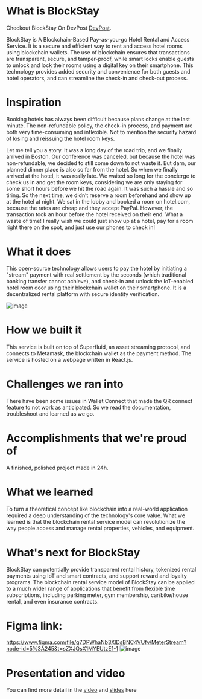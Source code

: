 # What is BlockStay

Checkout BlockStay On DevPost [DevPost](https://devpost.com/software/blockstay).

BlockStay is A Blockchain-Based Pay-as-you-go Hotel Rental and Access Service. It is a secure and efficient way to rent and access hotel rooms using blockchain wallets. The use of blockchain ensures that transactions are transparent, secure, and tamper-proof, while smart locks enable guests to unlock and lock their rooms using a digital key on their smartphone. This technology provides added security and convenience for both guests and hotel operators, and can streamline the check-in and check-out process.

# Inspiration
Booking hotels has always been difficult because plans change at the last minute. The non-refundable policy, the check-in process, and payment are both very time-consuming and inflexible. Not to mention the security hazard of losing and reissuing the hotel room keys.

Let me tell you a story. It was a long day of the road trip, and we finally arrived in Boston. Our conference was canceled, but because the hotel was non-refundable, we decided to still come down to not waste it. But darn, our planned dinner place is also so far from the hotel. So when we finally arrived at the hotel, it was really late. We waited so long for the concierge to check us in and get the room keys, considering we are only staying for some short hours before we hit the road again. It was such a hassle and so tiring. 
So the next time, we didn’t reserve a room beforehand and show up at the hotel at night. We sat in the lobby and booked a room on hotel.com, because the rates are cheap and they accept PayPal. However, the transaction took an hour before the hotel received on their end. What a waste of time!
I really wish we could just show up at a hotel, pay for a room right there on the spot, and just use our phones to check in!

# What it does
This open-source technology allows users to pay the hotel by initiating a "stream" payment with real settlement by the seconds (which traditional banking transfer cannot achieve), and check-in and unlock the IoT-enabled hotel room door using their blockchain wallet on their smartphone. It is a decentralized rental platform with secure identity verification. 

![image](https://user-images.githubusercontent.com/9410877/232323732-63779c42-c421-43cb-8d16-6164fc8fdf8f.png)

# How we built it
This service is built on top of Superfluid, an asset streaming protocol, and connects to Metamask, the blockchain wallet as the payment method. The service is hosted on a webpage written in React.js. 

# Challenges we ran into
There have been some issues in Wallet Connect that made the QR connect feature to not work as anticipated. So we read the documentation, troubleshoot and learned as we go. 

# Accomplishments that we're proud of
A finished, polished project made in 24h. 

# What we learned
To turn a theoretical concept like blockchain into a real-world application required a deep understanding of the technology's core value. What we learned is that the blockchain rental service model can revolutionize the way people access and manage rental properties, vehicles, and equipment.

# What's next for BlockStay
BlockStay can potentially provide transparent rental history, tokenized rental payments using IoT and smart contracts, and support reward and loyalty programs. The blockchain rental service model of BlockStay can be applied to a much wider range of applications that benefit from flexible time subscriptions, including parking meter, gym membership, car/bike/house rental, and even insurance contracts.

# Figma link: 
https://www.figma.com/file/q7DPWhaNb3XlDsBNC4VUfv/MeterStream?node-id=5%3A245&t=sZXJQsX1MYEUtzE1-1
![image](https://user-images.githubusercontent.com/9410877/232322078-af4ff9d6-18fa-42c3-976a-d9673ba5c848.png)

# Presentation and video
You can find more detail in the [video](https://www.youtube.com/watch?v=-aq-by1Gcvc) and [slides](https://github.com/thanvinhbaohoang/BlockStayNew/tree/main/assets) here

